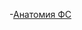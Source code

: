 
-[Анатомия ФС](http://web.archive.org/web/20150505112327/http://www.ibm.com/developerworks/linux/library/l-linux-filesystem/)
